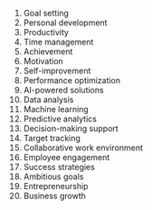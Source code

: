 1. Goal setting
2. Personal development
3. Productivity
4. Time management
5. Achievement
6. Motivation
7. Self-improvement
8. Performance optimization
9. AI-powered solutions
10. Data analysis
11. Machine learning
12. Predictive analytics
13. Decision-making support
14. Target tracking
15. Collaborative work environment
16. Employee engagement
17. Success strategies
18. Ambitious goals
19. Entrepreneurship
20. Business growth
